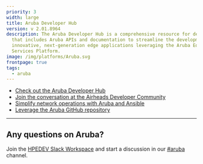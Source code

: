 ```yaml
---
priority: 3
width: large
title: Aruba Developer Hub
version: v 2.01.8964
description: The Aruba Developer Hub is a comprehensive resource for developers
  that includes Aruba APIs and documentation to streamline the development of
  innovative, next-generation edge applications leveraging the Aruba Edge
  Services Platform.
image: /img/platforms/Aruba.svg
frontpage: true
tags:
  - aruba
---
```

* [Check out the Aruba Developer Hub](https://developer.arubanetworks.com/)
* [Join the conversation at the Airheads Developer Community](https://community.arubanetworks.com/community-home?communitykey=3b1329d5-bdf8-44d2-93b1-8c252f5094fb)
* [Simplify network operations with Aruba and Ansible](https://www.ansible.com/integrations/networks/aruba)
* [Leverage the Aruba GitHub repository](https://github.com/aruba)

---

## Any questions on Aruba?

Join the [HPEDEV Slack Workspace](https://slack.hpedev.io/) and start a discussion in our [\#aruba](https://hpedev.slack.com/archives/C0164BJHKJP) channel.
